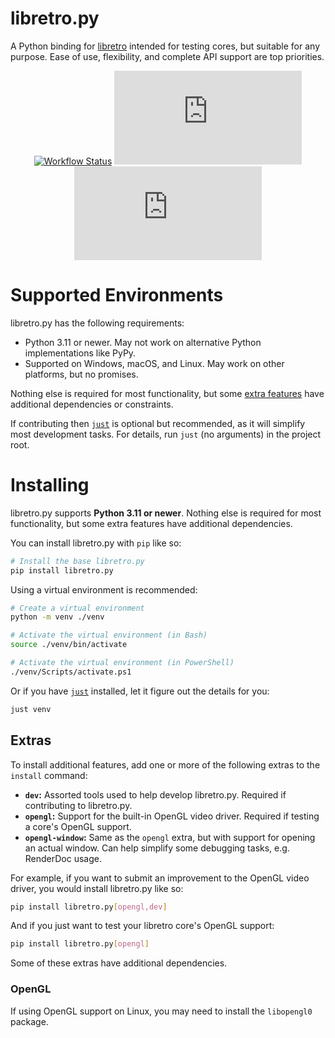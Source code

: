 # libretro.py

A Python binding for [libretro][libretro] intended for testing cores,
but suitable for any purpose.
Ease of use, flexibility, and complete API support are top priorities.

<div align="center">

[![Workflow Status](https://github.com/JesseTG/libretro.py/actions/workflows/release.yml/badge.svg)](https://github.com/JesseTG/libretro.py/actions/workflows/release.yml)
[![PyPi](https://img.shields.io/pypi/v/libretro.py)](https://pypi.org/project/libretro.py)
[![License](https://img.shields.io/github/license/JesseTG/libretro.py)](LICENSE)

</div>

# Supported Environments

libretro.py has the following requirements:

- Python 3.11 or newer.
  May not work on alternative Python implementations like PyPy.
- Supported on Windows, macOS, and Linux.
  May work on other platforms, but no promises.

Nothing else is required for most functionality,
but some [extra features](#extras) have additional dependencies or constraints.

If contributing then [`just`][just] is optional but recommended,
as it will simplify most development tasks.
For details, run `just` (no arguments) in the project root.

# Installing

libretro.py supports **Python 3.11 or newer**.
Nothing else is required for most functionality,
but some extra features have additional dependencies.

You can install libretro.py with `pip` like so:

```bash
# Install the base libretro.py
pip install libretro.py
```

Using a virtual environment is recommended:

```bash
# Create a virtual environment
python -m venv ./venv

# Activate the virtual environment (in Bash)
source ./venv/bin/activate

# Activate the virtual environment (in PowerShell)
./venv/Scripts/activate.ps1 
```

Or if you have [`just`][just] installed, let it figure out the details for you:

```bash
just venv
```

## Extras

To install additional features,
add one or more of the following extras to the `install` command:

- **`dev`:** Assorted tools used to help develop libretro.py.
  Required if contributing to libretro.py.
- **`opengl`:** Support for the built-in OpenGL video driver.
  Required if testing a core's OpenGL support.
- **`opengl-window`:** Same as the `opengl` extra,
  but with support for opening an actual window.
  Can help simplify some debugging tasks,
  e.g. RenderDoc usage.

For example, if you want to submit an improvement to the OpenGL video driver,
you would install libretro.py like so:

```bash
pip install libretro.py[opengl,dev]
```

And if you just want to test your libretro core's OpenGL support:

```bash
pip install libretro.py[opengl]
```

Some of these extras have additional dependencies.

### OpenGL

If using OpenGL support on Linux,
you may need to install the `libopengl0` package.

[just]: https://just.systems
[libretro]: https://www.libretro.com
